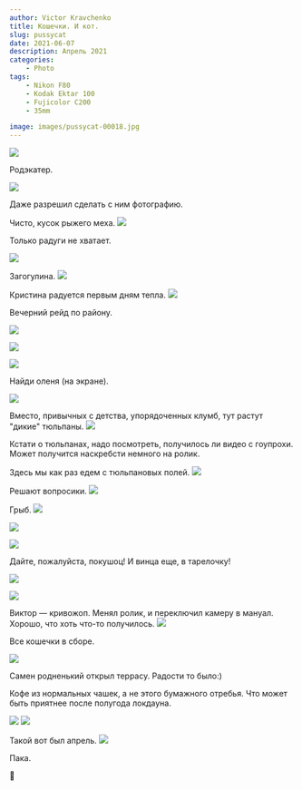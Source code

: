 ```yaml
---
author: Victor Kravchenko
title: Кошечки. И кот.
slug: pussycat
date: 2021-06-07
description: Апрель 2021
categories:
    - Photo
tags:
    - Nikon F80
    - Kodak Ektar 100
    - Fujicolor C200
    - 35mm

image: images/pussycat-00018.jpg
---
```




![](images/pussycat-00002.jpg)

Родэкатер.

![](images/pussycat-00003.jpg)

Даже разрешил сделать с ним фотографию.

Чисто, кусок рыжего меха.
![](images/pussycat-00004.jpg)

Только радуги не хватает.

![](images/pussycat-00005.jpg)

Загогулина.
![](images/pussycat-00006.jpg)

Кристина радуется первым дням тепла.
![](images/pussycat-00007.jpg)

Вечерний рейд по району.

![](images/pussycat-00008.jpg)

![](images/pussycat-00009.jpg)

![](images/pussycat-00010.jpg)

Найди оленя (на экране).

![](images/pussycat-00011.jpg)

Вместо, привычных с детства, упорядоченных клумб, тут растут "дикие" тюльпаны.
![](images/pussycat-00012.jpg)

Кстати о тюльпанах, надо посмотреть, получилось ли видео с гоупрохи. Может получится наскребсти немного на ролик.

Здесь мы как раз едем с тюльпановых полей.
![](images/pussycat-00013.jpg)

Решают вопросики.
![](images/pussycat-00014.jpg)

Грыб.
![](images/pussycat-00015.jpg)

![](images/pussycat-00016.jpg)

![](images/pussycat-00017.jpg)

Дайте, пожалуйста, покушоц! И винца еще, в тарелочку!

![](images/pussycat-00018.jpg)

![](images/pussycat-00019.jpg)

Виктор — кривожоп. Менял ролик, и переключил камеру в мануал. Хорошо, что хоть что-то получилось.
![](images/pussycat-00020.jpg)

Все кошечки в сборе.

![](images/pussycat-00021.jpg)

Самен родненький открыл террасу. Радости то было:) 

Кофе из нормальных чашек, а не этого бумажного отребья. Что может быть приятнее после полугода локдауна.

![](images/pussycat-00022.jpg)
![](images/pussycat-00023.jpg)

Такой вот был апрель. 
![](images/pussycat-00024.jpg)

Пака.

🐍 